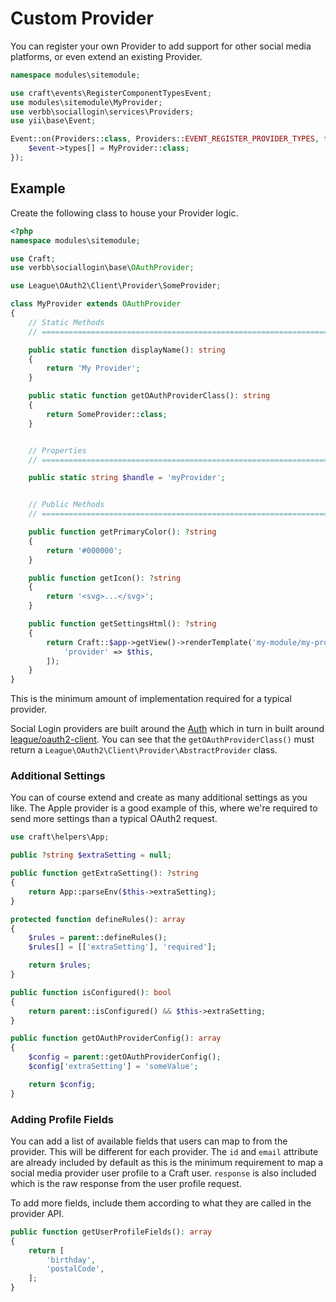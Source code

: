 # Custom Provider
You can register your own Provider to add support for other social media platforms, or even extend an existing Provider.

```php
namespace modules\sitemodule;

use craft\events\RegisterComponentTypesEvent;
use modules\sitemodule\MyProvider;
use verbb\sociallogin\services\Providers;
use yii\base\Event;

Event::on(Providers::class, Providers::EVENT_REGISTER_PROVIDER_TYPES, function(RegisterComponentTypesEvent $event) {
    $event->types[] = MyProvider::class;
});
```

## Example
Create the following class to house your Provider logic.

```php
<?php
namespace modules\sitemodule;

use Craft;
use verbb\sociallogin\base\OAuthProvider;

use League\OAuth2\Client\Provider\SomeProvider;

class MyProvider extends OAuthProvider
{
    // Static Methods
    // =========================================================================

    public static function displayName(): string
    {
        return 'My Provider';
    }

    public static function getOAuthProviderClass(): string
    {
        return SomeProvider::class;
    }


    // Properties
    // =========================================================================

    public static string $handle = 'myProvider';


    // Public Methods
    // =========================================================================

    public function getPrimaryColor(): ?string
    {
        return '#000000';
    }

    public function getIcon(): ?string
    {
        return '<svg>...</svg>';
    }

    public function getSettingsHtml(): ?string
    {
        return Craft::$app->getView()->renderTemplate('my-module/my-provider/settings', [
            'provider' => $this,
        ]);
    }
}
```

This is the minimum amount of implementation required for a typical provider.

Social Login providers are built around the [Auth](https://github.com/verbb/auth) which in turn in built around [league/oauth2-client](https://github.com/thephpleague/oauth2-client). You can see that the `getOAuthProviderClass()` must return a `League\OAuth2\Client\Provider\AbstractProvider` class.

### Additional Settings
You can of course extend and create as many additional settings as you like. The Apple provider is a good example of this, where we're required to send more settings than a typical OAuth2 request.

```php
use craft\helpers\App;

public ?string $extraSetting = null;

public function getExtraSetting(): ?string
{
    return App::parseEnv($this->extraSetting);
}

protected function defineRules(): array
{
    $rules = parent::defineRules();
    $rules[] = [['extraSetting'], 'required'];

    return $rules;
}

public function isConfigured(): bool
{
    return parent::isConfigured() && $this->extraSetting;
}

public function getOAuthProviderConfig(): array
{
    $config = parent::getOAuthProviderConfig();
    $config['extraSetting'] = 'someValue';

    return $config;
}
```

### Adding Profile Fields
You can add a list of available fields that users can map to from the provider. This will be different for each provider. The `id` and `email` attribute are already included by default as this is the minimum requirement to map a social media provider user profile to a Craft user. `response` is also included which is the raw response from the user profile request.

To add more fields, include them according to what they are called in the provider API.

```php
public function getUserProfileFields(): array
{
    return [
        'birthday',
        'postalCode',
    ];
}
```
